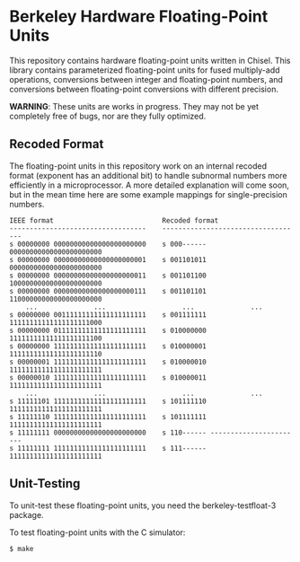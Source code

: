 Berkeley Hardware Floating-Point Units
======================================

This repository contains hardware floating-point units written in Chisel.
This library contains parameterized floating-point units for fused multiply-add
operations, conversions between integer and floating-point numbers, and
conversions between floating-point conversions with different precision.

**WARNING**:
These units are works in progress.  They may not be yet completely free of
bugs, nor are they fully optimized.


Recoded Format
--------------

The floating-point units in this repository work on an internal recoded format
(exponent has an additional bit) to handle subnormal numbers more efficiently
in a microprocessor.  A more detailed explanation will come soon, but in the
mean time here are some example mappings for single-precision numbers.

    IEEE format                           Recoded format
    ----------------------------------    -----------------------------------
    s 00000000 00000000000000000000000    s 000------ 00000000000000000000000
    s 00000000 00000000000000000000001    s 001101011 00000000000000000000000
    s 00000000 00000000000000000000011    s 001101100 10000000000000000000000
    s 00000000 00000000000000000000111    s 001101101 11000000000000000000000
        ...              ...                   ...              ... 
    s 00000000 00111111111111111111111    s 001111111 11111111111111111111000
    s 00000000 01111111111111111111111    s 010000000 11111111111111111111100
    s 00000000 11111111111111111111111    s 010000001 11111111111111111111110
    s 00000001 11111111111111111111111    s 010000010 11111111111111111111111
    s 00000010 11111111111111111111111    s 010000011 11111111111111111111111
        ...              ...                   ...              ... 
    s 11111101 11111111111111111111111    s 101111110 11111111111111111111111
    s 11111110 11111111111111111111111    s 101111111 11111111111111111111111
    s 11111111 00000000000000000000000    s 110------ -----------------------
    s 11111111 11111111111111111111111    s 111------ 11111111111111111111111


Unit-Testing
------------

To unit-test these floating-point units, you need the berkeley-testfloat-3
package.

To test floating-point units with the C simulator:

    $ make

